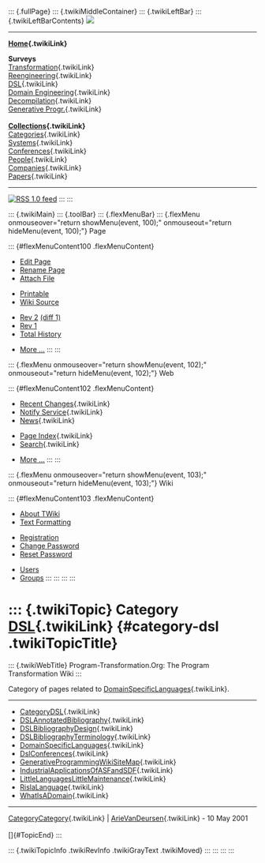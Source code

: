 ::: {.fullPage}
::: {.twikiMiddleContainer}
::: {.twikiLeftBar}
::: {.twikiLeftBarContents}
![](../pub/transformation.gif)

------------------------------------------------------------------------

**[Home](WebHome){.twikiLink}**

**Surveys**\
[Transformation](ProgramTransformation){.twikiLink}\
[Reengineering](ReengineeringWiki){.twikiLink}\
[DSL](DomainSpecificLanguages){.twikiLink}\
[Domain Engineering](DomainEngineering){.twikiLink}\
[Decompilation](DeCompilation){.twikiLink}\
[Generative Progr.](GenerativeProgrammingWiki){.twikiLink}\
\
**[Collections](CategoryCollection){.twikiLink}**\
[Categories](CategoryCategory){.twikiLink}\
[Systems](TransformationSystems){.twikiLink}\
[Conferences](TransformationConferences){.twikiLink}\
[People](TransformationPeople){.twikiLink}\
[Companies](TransformationCompanies){.twikiLink}\
[Papers](CategoryPaper){.twikiLink}

------------------------------------------------------------------------

[![](../pub/rss.gif "RSS 1.0 feed")](WebRss@skin=rss)
:::
:::

::: {.twikiMain}
::: {.toolBar}
::: {.flexMenuBar}
::: {.flexMenu onmouseover="return showMenu(event, 100);" onmouseout="return hideMenu(event, 100);"}
Page

::: {#flexMenuContent100 .flexMenuContent}
-   [Edit
    Page](http://www.program-transformation.org/edit/Transform/CategoryDSL?t=1536826283)
-   [Rename
    Page](http://www.program-transformation.org/rename/Transform/CategoryDSL)
-   [Attach
    File](http://www.program-transformation.org/attach/Transform/CategoryDSL)

<!-- -->

-   [Printable](http://www.program-transformation.org/view/Transform/CategoryDSL?skin=print.pattern)
-   [Wiki
    Source](http://www.program-transformation.org/view/Transform/CategoryDSL?skin=text&raw=on&contenttype=text/plain)

<!-- -->

-   [Rev
    2](http://www.program-transformation.org/view/Transform/CategoryDSL?rev=1.2)
    [(diff 1)](http://www.program-transformation.org/rdiff/Transform/CategoryDSL?rev1=1.2&rev2=1.1)
-   [Rev
    1](http://www.program-transformation.org/view/Transform/CategoryDSL?rev=1.1)
-   [Total
    History](http://www.program-transformation.org/rdiff/Transform/CategoryDSL)

<!-- -->

-   [More
    \...](http://www.program-transformation.org/oops/Transform/CategoryDSL?template=oopsmore&param1=1.2&param2=1.2)
:::
:::

::: {.flexMenu onmouseover="return showMenu(event, 102);" onmouseout="return hideMenu(event, 102);"}
Web

::: {#flexMenuContent102 .flexMenuContent}
-   [Recent Changes](WebChanges){.twikiLink}
-   [Notify Service](WebNotify){.twikiLink}
-   [News](WebNews){.twikiLink}

<!-- -->

-   [Page Index](WebIndex){.twikiLink}
-   [Search](WebSearch){.twikiLink}

<!-- -->

-   [More
    \...](http://www.program-transformation.org/oops/Transform/CategoryDSL?template=oopsmore&param1=1.2&param2=1.2)
:::
:::

::: {.flexMenu onmouseover="return showMenu(event, 103);" onmouseout="return hideMenu(event, 103);"}
Wiki

::: {#flexMenuContent103 .flexMenuContent}
-   [About
    TWiki](http://www.program-transformation.org/view/TWiki/WebHome)
-   [Text
    Formatting](http://www.program-transformation.org/view/TWiki/TextFormattingRules)

<!-- -->

-   [Registration](http://www.program-transformation.org/view/TWiki/TWikiRegistration)
-   [Change
    Password](http://www.program-transformation.org/view/TWiki/ChangePassword)
-   [Reset
    Password](http://www.program-transformation.org/view/TWiki/ResetPassword)

<!-- -->

-   [Users](http://www.program-transformation.org/view/Main/TWikiUsers)
-   [Groups](http://www.program-transformation.org/view/Main/TWikiGroups)
:::
:::
:::
:::

::: {.twikiTopic}
Category [DSL](DSL){.twikiLink} {#category-dsl .twikiTopicTitle}
===============================

::: {.twikiWebTitle}
Program-Transformation.Org: The Program Transformation Wiki
:::

Category of pages related to
[DomainSpecificLanguages](DomainSpecificLanguages){.twikiLink}.

------------------------------------------------------------------------

-   [CategoryDSL](CategoryDSL){.twikiLink}
-   [DSLAnnotatedBibliography](DSLAnnotatedBibliography){.twikiLink}
-   [DSLBibliographyDesign](DSLBibliographyDesign){.twikiLink}
-   [DSLBibliographyTerminology](DSLBibliographyTerminology){.twikiLink}
-   [DomainSpecificLanguages](DomainSpecificLanguages){.twikiLink}
-   [DslConferences](DslConferences){.twikiLink}
-   [GenerativeProgrammingWikiSiteMap](GenerativeProgrammingWikiSiteMap){.twikiLink}
-   [IndustrialApplicationsOfASFandSDF](IndustrialApplicationsOfASFandSDF){.twikiLink}
-   [LittleLanguagesLittleMaintenance](LittleLanguagesLittleMaintenance){.twikiLink}
-   [RislaLanguage](RislaLanguage){.twikiLink}
-   [WhatIsADomain](WhatIsADomain){.twikiLink}

------------------------------------------------------------------------

[CategoryCategory](CategoryCategory){.twikiLink} \|
[ArieVanDeursen](ArieVanDeursen){.twikiLink} - 10 May 2001\
\
[]{#TopicEnd}
:::

::: {.twikiTopicInfo .twikiRevInfo .twikiGrayText .twikiMoved}
:::
:::
:::
:::

